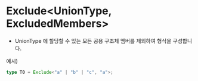 # Exclude<UnionType, ExcludedMembers>

- UnionType 에 할당할 수 있는 모든 공용 구조체 멤버를 제외하여 형식을 구성합니다.

예시)

```ts
type T0 = Exclude<"a" | "b" | "c", "a">;
```
